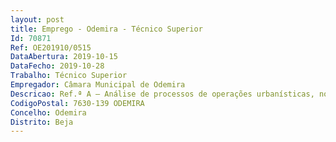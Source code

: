 ```yaml
--- 
layout: post
title: Emprego - Odemira - Técnico Superior
Id: 70871
Ref: OE201910/0515
DataAbertura: 2019-10-15
DataFecho: 2019-10-28
Trabalho: Técnico Superior
Empregador: Câmara Municipal de Odemira
Descricao: Ref.ª A – Análise de processos de operações urbanísticas, no âmbito do Regime Jurídico da Urbanização e da Edificação ou demais legislação especial aplicável  Licenciamento de atividades económicas e integração nas comissões de vistoria  Revisão dos regulamentos municipais, com o intuito de os adequar às alterações legislativas de matéria de competência da DLGT  Participação na elaboração revisão de modelos de documentos associados aos procedimentos e instruções de trabalho da DLGT, no âmbito do projeto  reengenharia de processos  a fim de serem garantidos no BU, documentação atualizada.
CodigoPostal: 7630-139 ODEMIRA
Concelho: Odemira
Distrito: Beja
--- 
```


